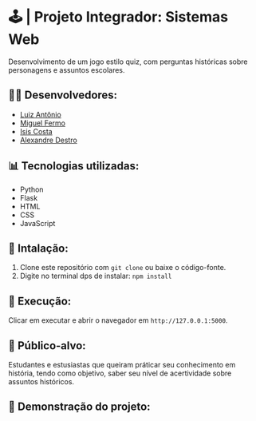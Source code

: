 # 🕹️ | Projeto Integrador: Sistemas Web
Desenvolvimento de um jogo estilo quiz, com perguntas históricas sobre personagens e assuntos escolares.

## 👷🏽 Desenvolvedores:
- [Luiz Antônio](https://github.com/eufolim)
- [Miguel Fermo](https://github.com/miguelfermo)
- [Isis Costa](https://github.com/isiscostabb)
- [Alexandre Destro](https://github.com/AlexandreDestro)

## 📊 Tecnologias utilizadas:
- Python
- Flask
- HTML
- CSS
- JavaScript

## 🔧 Intalação:
1. Clone este repositório com `git clone` ou baixe o código-fonte.
2. Digite no terminal dps de instalar: `npm install`

## 🚀 Execução:
Clicar em executar e abrir o navegador em `http://127.0.0.1:5000`.

## 🎯 Público-alvo:
Estudantes e estusiastas que queiram práticar seu conhecimento em história, tendo como objetivo, saber seu nível de acertividade sobre assuntos históricos.

## 🔭 Demonstração do projeto:

